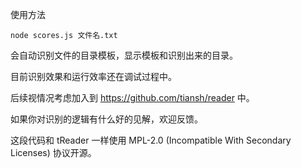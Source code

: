 使用方法

```
node scores.js 文件名.txt
```

会自动识别文件的目录模板，显示模板和识别出来的目录。

目前识别效果和运行效率还在调试过程中。

后续视情况考虑加入到 https://github.com/tiansh/reader 中。

如果你对识别的逻辑有什么好的见解，欢迎反馈。

这段代码和 tReader 一样使用 MPL-2.0 (Incompatible With Secondary Licenses) 协议开源。
